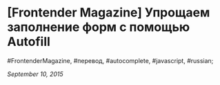 <script type="text/javascript">
	window.location.href = 'http://frontender.info/checkout-faster-with-Autofill/';
</script>

# [Frontender Magazine] Упрощаем заполнение форм с помощью Autofill

#FrontenderMagazine, #перевод, #autocomplete, #javascript, #russian;

_September 10, 2015_